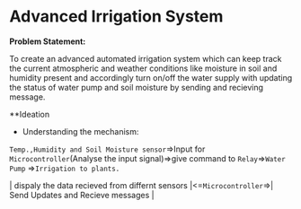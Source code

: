 # **Advanced Irrigation System**

**Problem Statement:**

To create an advanced automated irrigation system which can keep track the current atmospheric and weather conditions like moisture in soil and humidity present and accordingly turn on/off the water supply with updating the status of water pump and soil moisture by sending and recieving message.

**Ideation

- Understanding the mechanism: 

`Temp.,Humidity and Soil Moisture sensor`=>Input for `Microcontroller`(Analyse the input signal)=>give command to `Relay`=>`Water Pump` 
=>`Irrigation to plants.`

| dispaly the data recieved from differnt sensors |<=`Microcontroller`=>| Send Updates and Recieve messages |
